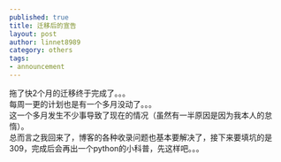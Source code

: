 ```yaml
---
published: true
title: 迁移后的宣告
layout: post
author: linnet8989
category: others
tags:
- announcement
---
```


拖了快2个月的迁移终于完成了。。。  
每周一更的计划也是有一个多月没动了。。。  
这一个多月发生不少事导致了现在的情况（虽然有一半原因是因为我本人的怠惰）。  
总而言之我回来了，博客的各种收录问题也基本要解决了，接下来要填坑的是309，完成后会再出一个python的小科普，先这样吧。。。  